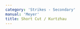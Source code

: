 ```yaml
---
category: 'Strikes - Secondary'
manual: 'Meyer'
title: Short Cut / Kurtzhau
---
```


<link rel="import" href="/bower_components/polymer/polymer.html">
<link rel="import" href="shared-styles.html">

<dom-module id="{{ page.url | split:'/' | last | remove: '.html' }}-element">
  <template>
    <style include="shared-styles">
      :host {
        display: block;

        padding: 10px;
      }
    </style>

    <div class="card">
      <h1>{{ page.title }}</h1>
      <blockquote><p>This is a stealthy action that goes through against your opponent, and is done thus: When your opponent cuts at you from above, then act as if you intended to bind on his sword with the Crooked Cut, that is with the short edge; but forego this, and quickly go through under his sword; strike with the short edge and crossed arms over his right arm at his head; thus you have caught his sword with the long edge and executed the Short Cut, and you stand at the end of it as shown by the figure on the right in the small scene on the upper left in Image B.</p></blockquote>

      <img style="width:600px;" class="card-image" src="/manuals/meyer/images/strikes/kurtzhau-illustration.jpg">

    </div>
  </template>

  <script>
    Polymer({
      is: '{{ page.url | split:'/' | last | remove: '.html' }}-element',
    });
  </script>
</dom-module>